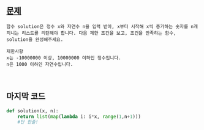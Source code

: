 

## [문제](https://school.programmers.co.kr/learn/courses/30/lessons/12954)
```
함수 solution은 정수 x와 자연수 n을 입력 받아, x부터 시작해 x씩 증가하는 숫자를 n개 지니는 리스트를 리턴해야 합니다. 다음 제한 조건을 보고, 조건을 만족하는 함수, solution을 완성해주세요.

제한사항
x는 -10000000 이상, 10000000 이하인 정수입니다.
n은 1000 이하인 자연수입니다.

```
<br>

## 마지막 코드

```py
def solution(x, n):
    return list(map(lambda i: i*x, range(1,n+1)))
    #단 한줄!
```
